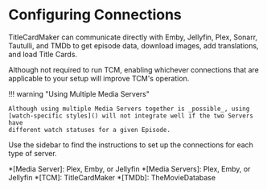 # Configuring Connections
TitleCardMaker can communicate directly with Emby, Jellyfin, Plex, Sonarr,
Tautulli, and TMDb to get episode data, download images, add translations, and
load Title Cards.

Although not required to run TCM, enabling whichever connections that are
applicable to your setup will improve TCM's operation.

!!! warning "Using Multiple Media Servers"

    Although using multiple Media Servers together is _possible_, using
    [watch-specific styles]() will not integrate well if the two Servers have
    different watch statuses for a given Episode.

Use the sidebar to find the instructions to set up the connections for each type
of server.

*[Media Server]: Plex, Emby, or Jellyfin
*[Media Servers]: Plex, Emby, or Jellyfin
*[TCM]: TitleCardMaker
*[TMDb]: TheMovieDatabase